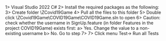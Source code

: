 1> Visual Studio 2022 C#
2> Install the required packages as the following:
      <PackageReference Include="BoDi" Version="1.5.0" />
      <PackageReference Include="DotNetSeleniumExtras.PageObjects" Version="3.11.0" />
      <PackageReference Include="DotNetSeleniumExtras.PageObjects.Core" Version="4.0.1" />
      <PackageReference Include="DotNetSeleniumExtras.WaitHelpers" Version="3.11.0" />
      <PackageReference Include="FluentAssertions" Version="6.5.1" />
      <PackageReference Include="Gherkin" Version="22.0.0" />
      <PackageReference Include="Microsoft.NET.Test.Sdk" Version="17.1.0" />
      <PackageReference Include="Newtonsoft.Json" Version="13.0.1" />
      <packageReference Include="NUnit" version="3.13.2" />
      <packageReference Include="NUnit3TestAdapter" version="4.2.1" />
      <PackageReference Include="Selenium.Support" Version="4.1.0" />
      <PackageReference Include="Selenium.WebDriver" Version="4.1.0" />
      <PackageReference Include="Selenium.WebDriver.ChromeDriver" Version="100.0.4896.6000" />
      <PackageReference Include="Selenium.WebDriver.GeckoDriver" Version="0.31.0" />
      <PackageReference Include="SpecFlow" Version="3.9.52" />
      <PackageReference Include="SpecFlow.Internal.Json" Version="1.0.8" />
      <PackageReference Include="SpecFlow.NUnit" Version="3.9.52" />
      <PackageReference Include="SpecFlow.Tools.MsBuild.Generation" Version="3.9.52" />
      <PackageReference Include="System.IO" version="4.3.0" />
      <PackageReference Include="System.Net.Http" version="4.3.4" />
      <PackageReference Include="System.Runtime" version="4.3.1" />
      <PackageReference Include="System.Runtime.CompilerServices.Unsafe" version="6.0.0" />
      <PackageReference Include="System.Security.Cryptography.Algorithms" version="4.3.1" />
      <PackageReference Include="System.Security.Cryptography.Encoding" version="4.3.0" />
      <PackageReference Include="System.Security.Cryptography.Primitives" version="4.3.0" />
      <PackageReference Include="System.Security.Cryptography.X509Certificates" version="4.3.2" />
      <PackageReference Include="System.Threading.Tasks.Extensions" version="4.5.4" />
      <PackageReference Include="System.ValueTuple" version="4.5.0" />
3> Create folder \ZCovid19Game
4> Pull all the files to this folder
5> Double click \ZCovid19Game\COVID19Game\COVID19Game.sln to open
6> Caution: check whether the username in SignUp.feature (in folder Features in the project COVID19Game) exists first:
      a> Yes. Change the value to a non-existing username
      b> No. Go to step 7>
7> Click menu Test-> Run all Tests
